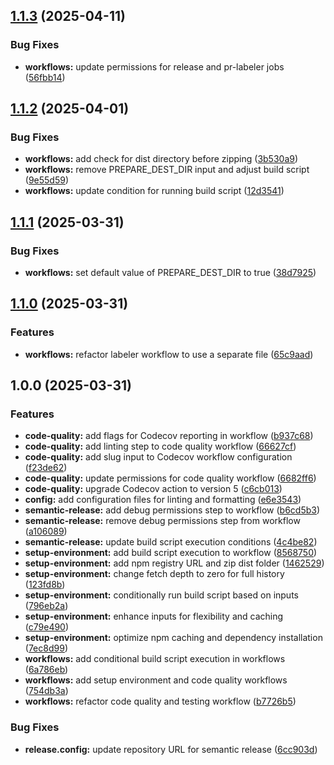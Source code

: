 ## [1.1.3](https://github.com/SP-Packages/actions/compare/v1.1.2...v1.1.3) (2025-04-11)

### Bug Fixes

* **workflows:** update permissions for release and pr-labeler jobs ([56fbb14](https://github.com/SP-Packages/actions/commit/56fbb14f1d018c09f20d9fe0f1b21e711c7bf23c))

## [1.1.2](https://github.com/SP-Packages/actions/compare/v1.1.1...v1.1.2) (2025-04-01)

### Bug Fixes

* **workflows:** add check for dist directory before zipping ([3b530a9](https://github.com/SP-Packages/actions/commit/3b530a90dbf801d96ab8e829d07f48e8a86adb4d))
* **workflows:** remove PREPARE_DEST_DIR input and adjust build script ([9e55d59](https://github.com/SP-Packages/actions/commit/9e55d59cce4b89a809d3f26b9b2cb98c63445c8f))
* **workflows:** update condition for running build script ([12d3541](https://github.com/SP-Packages/actions/commit/12d354127e9d31fc1542e91c01ff5691e01a8fea))

## [1.1.1](https://github.com/SP-Packages/actions/compare/v1.1.0...v1.1.1) (2025-03-31)

### Bug Fixes

* **workflows:** set default value of PREPARE_DEST_DIR to true ([38d7925](https://github.com/SP-Packages/actions/commit/38d7925aa0f5dac39540a44d408d2fe3e13f6b99))

## [1.1.0](https://github.com/SP-Packages/actions/compare/v1.0.0...v1.1.0) (2025-03-31)

### Features

* **workflows:** refactor labeler workflow to use a separate file ([65c9aad](https://github.com/SP-Packages/actions/commit/65c9aad42b7449dff56c2e3fffb1c41b1efd3ab2))

## 1.0.0 (2025-03-31)

### Features

* **code-quality:** add flags for Codecov reporting in workflow ([b937c68](https://github.com/SP-Packages/actions/commit/b937c68209824c336be6376823e977145949d750))
* **code-quality:** add linting step to code quality workflow ([66627cf](https://github.com/SP-Packages/actions/commit/66627cf116690fbc1a6ac248704297ae3614f541))
* **code-quality:** add slug input to Codecov workflow configuration ([f23de62](https://github.com/SP-Packages/actions/commit/f23de6209352cd20cf183b03d3ebb1fc987b1ccf))
* **code-quality:** update permissions for code quality workflow ([6682ff6](https://github.com/SP-Packages/actions/commit/6682ff646b74d13e68c6855be9412b457528859e))
* **code-quality:** upgrade Codecov action to version 5 ([c6cb013](https://github.com/SP-Packages/actions/commit/c6cb01329f7cb5dd9b7f8ea84f4b63a159c6c746))
* **config:** add configuration files for linting and formatting ([e6e3543](https://github.com/SP-Packages/actions/commit/e6e3543da482b52610dad8bad9c20d0e8b32c260))
* **semantic-release:** add debug permissions step to workflow ([b6cd5b3](https://github.com/SP-Packages/actions/commit/b6cd5b312e9003b9f5900bded86f1cbc2d7f72ab))
* **semantic-release:** remove debug permissions step from workflow ([a106089](https://github.com/SP-Packages/actions/commit/a1060898bf57863ccf564380b3e65caf59eae814))
* **semantic-release:** update build script execution conditions ([4c4be82](https://github.com/SP-Packages/actions/commit/4c4be82a797f3d3c4abe0dfbcb368662b4d52b7d))
* **setup-environment:** add build script execution to workflow ([8568750](https://github.com/SP-Packages/actions/commit/85687503160a3a2c4e045150840ee7afac8925d4))
* **setup-environment:** add npm registry URL and zip dist folder ([1462529](https://github.com/SP-Packages/actions/commit/1462529d3da8ec3aa9694ee2559bf54bf316d2fc))
* **setup-environment:** change fetch depth to zero for full history ([123fd8b](https://github.com/SP-Packages/actions/commit/123fd8b5361040d84bad962cca93e1c5263a9a88))
* **setup-environment:** conditionally run build script based on inputs ([796eb2a](https://github.com/SP-Packages/actions/commit/796eb2af3950d57a22cb1e542c1c29e53ec7dee5))
* **setup-environment:** enhance inputs for flexibility and caching ([c79e490](https://github.com/SP-Packages/actions/commit/c79e490d778c6db4c637002d20d9e3d551986cd5))
* **setup-environment:** optimize npm caching and dependency installation ([7ec8d99](https://github.com/SP-Packages/actions/commit/7ec8d9941ac86c838dcfd4569d016d21092d7f10))
* **workflows:** add conditional build script execution in workflows ([6a786eb](https://github.com/SP-Packages/actions/commit/6a786ebeaf61d2ea54573b2e6011316cf7904e8a))
* **workflows:** add setup environment and code quality workflows ([754db3a](https://github.com/SP-Packages/actions/commit/754db3a7831ae03734f43b9f48c6065227112ee8))
* **workflows:** refactor code quality and testing workflow ([b7726b5](https://github.com/SP-Packages/actions/commit/b7726b56a1fad0042a33a76fe7f390fe79bd9ca5))

### Bug Fixes

* **release.config:** update repository URL for semantic release ([6cc903d](https://github.com/SP-Packages/actions/commit/6cc903d278e8add3ee530b42308887249e9738fb))
